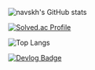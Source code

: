 ![navskh's GitHub stats](https://github-readme-stats.vercel.app/api?username=navskh&show_icons=true&theme=dracula)

[![Solved.ac Profile](http://mazassumnida.wtf/api/generate_badge?boj=navskh)](https://solved.ac/navskh)

![Top Langs](https://github-readme-stats.vercel.app/api/top-langs/?username=navskh&layout=dracula&theme=dracula)

[![Devlog Badge](https://img.shields.io/badge/Tech%20Blog-555263?style=flat&logoColor=white)]("https://navskh.github.io/)